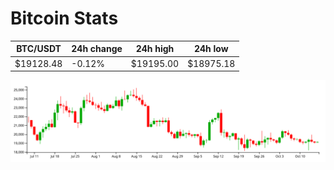 # Bitcoin Stats

BTC/USDT|24h change|24h high|24h low|
|---|---|---|---|
|$19128.48|-0.12%|$19195.00|$18975.18|

<img src="./chart.svg">
